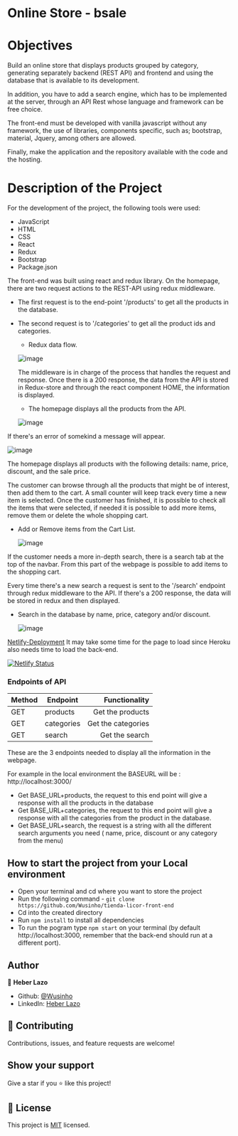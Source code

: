 # Online Store - bsale

# Objectives

Build an online store that displays products grouped by category, generating separately backend (REST API) and frontend and using the database that is available to its development.

In addition, you have to add a search engine, which has to be implemented at the server, through an API Rest whose language and framework can be free choice.

The front-end must be developed with vanilla javascript without any framework, the use of libraries, components
specific, such as; bootstrap, material, Jquery, among others are allowed.

Finally, make the application and the repository available with the code and the hosting.

# Description of the Project

For the development of the project, the following tools were used:

- JavaScript
- HTML
- CSS
- React
- Redux
- Bootstrap
- Package.json

The front-end was built using react and redux library.
On the homepage, there are two request actions to the REST-API using redux middleware.

- The first request is to the end-point '/products' to get all the products in the database.
- The second request is to '/categories' to get all the product ids and categories.

  - Redux data flow.

  ![image](./src/assets/Redux-diagram.png)

  The middleware is in charge of the process that handles the request and response. Once there is a 200 response, the data from the API is stored in Redux-store and through the react component HOME, the information is displayed.

  - The homepage displays all the products from the API.

  ![image](./src/assets/Home.png)

If there's an error of somekind a message will appear.

![image](./src/assets/Error_message.png)

The homepage displays all products with the following details: name, price, discount, and the sale price.

The customer can browse through all the products that might be of interest, then add them to the cart. A small counter will keep track every time a new item is selected. Once the customer has finished, it is possible to check all the items that were selected, if needed it is possible to add more items, remove them or delete the whole shopping cart.

- Add or Remove items from the Cart List.

  ![image](./src/assets/Cart.png)

If the customer needs a more in-depth search, there is a search tab at the top of the navbar. From this part of the webpage is possible to add items to the shopping cart.

Every time there's a new search a request is sent to the '/search' endpoint through redux middleware to the API. If there's a 200 response, the data will be stored in redux and then displayed.

- Search in the database by name, price, category and/or discount.

  ![image](./src/assets/Search.png)

[Netlify-Deployment](https://competent-mcnulty-9b9b65.netlify.app/)
It may take some time for the page to load since Heroku also needs time to load the back-end.

[![Netlify Status](https://api.netlify.com/api/v1/badges/27052ef2-c6a3-4b01-9a4d-f11438f88ff4/deploy-status)](https://app.netlify.com/sites/competent-mcnulty-9b9b65/deploys)

### **Endpoints of API**

| Method | Endpoint   |      Functionality |
| ------ | ---------- | -----------------: |
| GET    | products   |   Get the products |
| GET    | categories | Get the categories |
| GET    | search     |     Get the search |

These are the 3 endpoints needed to display all the information in the webpage.

For example in the local environment the BASEURL will be : http://localhost:3000/

- Get BASE_URL+products, the request to this end point will give a response with all the products in the database
- Get BASE_URL+categories, the request to this end point will give a response with all the categories from the product in the database.
- Get BASE_URL+search, the request is a string with all the different search arguments you need ( name, price, discount or any category from the menu)

## How to start the project from your Local environment

- Open your terminal and cd where you want to store the project
- Run the following command - `git clone https://github.com/Wusinho/tienda-licor-front-end`
- Cd into the created directory
- Run `npm install` to install all dependencies
- To run the pogram type `npm start` on your terminal (by default http://localhost:3000, remember that the back-end should run at a different port).

## Author

👤 **Heber Lazo**

- Github: [@Wusinho](https://github.com/Wusinho)
- LinkedIn: [Heber Lazo](https://www.linkedin.com/in/heber-lazo-benza-523266133/)

## 🤝 Contributing

Contributions, issues, and feature requests are welcome!

## Show your support

Give a star if you :star: like this project!

## 📝 License

This project is [MIT](LICENSE) licensed.
